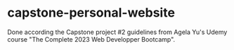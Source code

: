 # capstone-personal-website
Done according the Capstone project #2 guidelines from Agela Yu's Udemy course "The Complete 2023 Web Developper Bootcamp".
